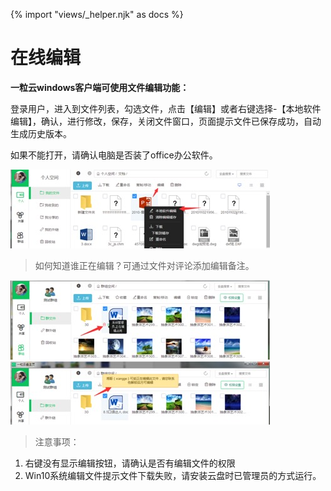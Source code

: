 {% import "views/_helper.njk" as docs %}

# 在线编辑

**一粒云windows客户端可使用文件编辑功能：**

登录用户，进入到文件列表，勾选文件，点击【编辑】或者右键选择-【本地软件编辑】，确认，进行修改，保存，关闭文件窗口，页面提示文件已保存成功，自动生成历史版本。

如果不能打开，请确认电脑是否装了office办公软件。


<img src="images/edit-1.jpeg" class="img-responsive" alt="">


>如何知道谁正在编辑？可通过文件对评论添加编辑备注。

<img src="images/edit-2.jpeg" class="img-responsive" alt="">

<img src="images/edit-3.jpeg" class="img-responsive" alt="">

> 注意事项：
  1. 右键没有显示编辑按钮，请确认是否有编辑文件的权限
  2. Win10系统编辑文件提示文件下载失败，请安装云盘时已管理员的方式运行。
